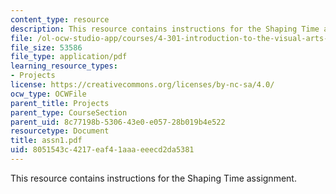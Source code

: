 ```yaml
---
content_type: resource
description: This resource contains instructions for the Shaping Time assignment.
file: /ol-ocw-studio-app/courses/4-301-introduction-to-the-visual-arts-spring-2007/8051543c4217eaf41aaaeeecd2da5381_assn1.pdf
file_size: 53586
file_type: application/pdf
learning_resource_types:
- Projects
license: https://creativecommons.org/licenses/by-nc-sa/4.0/
ocw_type: OCWFile
parent_title: Projects
parent_type: CourseSection
parent_uid: 8c77198b-5306-43e0-e057-28b019b4e522
resourcetype: Document
title: assn1.pdf
uid: 8051543c-4217-eaf4-1aaa-eeecd2da5381
---
```

This resource contains instructions for the Shaping Time assignment.